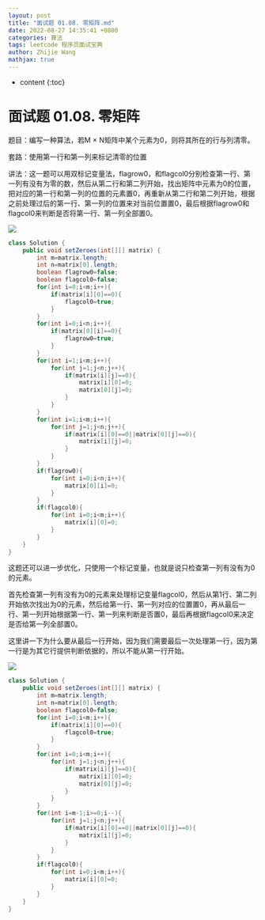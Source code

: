 ```yaml
---
layout: post
title: "面试题 01.08. 零矩阵.md"
date: 2022-08-27 14:35:41 +0800
categories: 算法
tags: leetcode 程序员面试宝典
author: Zhijie Wang
mathjax: true
---
```



* content
{:toc}














# 面试题 01.08. 零矩阵

题目：编写一种算法，若M × N矩阵中某个元素为0，则将其所在的行与列清零。

套路：使用第一行和第一列来标记清零的位置

讲法：这一题可以用双标记变量法，flagrow0，和flagcol0分别检查第一行、第一列有没有为零的数，然后从第二行和第二列开始，找出矩阵中元素为0的位置，把对应的第一行和第一列的位置的元素置0，再重新从第二行和第二列开始，根据之前处理过后的第一行、第一列的位置来对当前位置置0，最后根据flagrow0和flagcol0来判断是否将第一行、第一列全部置0。



![](D:/下载/youdaonote-pull-master/youdaonote-pull-master/youdaonote/youdaonote-images/WEBRESOURCEb85800e60c4375c5295a6eaba315f2cc.jpeg)



```java
class Solution {
    public void setZeroes(int[][] matrix) {
        int m=matrix.length;
        int n=matrix[0].length;
        boolean flagrow0=false;
        boolean flagcol0=false;
        for(int i=0;i<m;i++){
            if(matrix[i][0]==0){
                flagcol0=true;
            }
        }
        for(int i=0;i<n;i++){
            if(matrix[0][i]==0){
                flagrow0=true;
            }
        }
        for(int i=1;i<m;i++){
            for(int j=1;j<n;j++){
                if(matrix[i][j]==0){
                    matrix[i][0]=0;
                    matrix[0][j]=0;
                }
            }
        }
        for(int i=1;i<m;i++){
            for(int j=1;j<n;j++){
                if(matrix[i][0]==0||matrix[0][j]==0){
                    matrix[i][j]=0;
                }
            }
        }
        if(flagrow0){
            for(int i=0;i<n;i++){
                matrix[0][i]=0;
            }
        }
        if(flagcol0){
            for(int i=0;i<m;i++){
                matrix[i][0]=0;
            }
        }
    }
}
```

这题还可以进一步优化，只使用一个标记变量，也就是说只检查第一列有没有为0的元素。

首先检查第一列有没有为0的元素来处理标记变量flagcol0，然后从第1行、第二列开始依次找出为0的元素，然后给第一行、第一列对应的位置置0，再从最后一行、第一列开始根据第一行、第一列来判断是否置0，最后再根据flagcol0来决定是否给第一列全部置0。

这里讲一下为什么要从最后一行开始，因为我们需要最后一次处理第一行，因为第一行是为其它行提供判断依据的，所以不能从第一行开始。



![](D:/下载/youdaonote-pull-master/youdaonote-pull-master/youdaonote/youdaonote-images/WEBRESOURCEef0ae44f31f2a6a9709dcba8e4559b0b.jpeg)



```java
class Solution {
    public void setZeroes(int[][] matrix) {
        int m=matrix.length;
        int n=matrix[0].length;
        boolean flagcol0=false;
        for(int i=0;i<m;i++){
            if(matrix[i][0]==0){
                flagcol0=true;
            }
        }
        for(int i=0;i<m;i++){
            for(int j=1;j<n;j++){
                if(matrix[i][j]==0){
                    matrix[i][0]=0;
                    matrix[0][j]=0;
                }
            }
        }
        for(int i=m-1;i>=0;i--){
            for(int j=1;j<n;j++){
                if(matrix[i][0]==0||matrix[0][j]==0){
                    matrix[i][j]=0;
                }
            }
        }
        if(flagcol0){
            for(int i=0;i<m;i++){
                matrix[i][0]=0;
            }
        }        
    }
}
```
